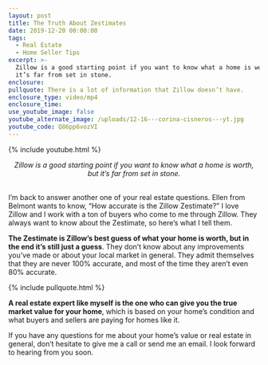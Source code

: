 ```yaml
---
layout: post
title: The Truth About Zestimates
date: 2019-12-20 00:00:00
tags:
  - Real Estate
  - Home Seller Tips
excerpt: >-
  Zillow is a good starting point if you want to know what a home is worth, but
  it’s far from set in stone.
enclosure:
pullquote: There is a lot of information that Zillow doesn’t have.
enclosure_type: video/mp4
enclosure_time:
use_youtube_image: false
youtube_alternate_image: /uploads/12-16---corina-cisneros---yt.jpg
youtube_code: Q86pp6vozVI
---
```


{% include youtube.html %}

<center><em>Zillow is a good starting point if you want to know what a home is worth, but it&rsquo;s far from set in stone.</em></center>

<br>I’m back to answer another one of your real estate questions. Ellen from Belmont wants to know, “How accurate is the Zillow Zestimate?” I love Zillow and I work with a ton of buyers who come to me through Zillow. They always want to know about the Zestimate, so here’s what I tell them.

**The Zestimate is Zillow’s best guess of what your home is worth, but in the end it’s still just a guess**. They don’t know about any improvements you’ve made or about your local market in general. They admit themselves that they are never 100% accurate, and most of the time they aren’t even 80% accurate.

{% include pullquote.html %}

**A real estate expert like myself is the one who can give you the true market value for your home**, which is based on your home’s condition and what buyers and sellers are paying for homes like it.

If you have any questions for me about your home’s value or real estate in general, don’t hesitate to give me a call or send me an email. I look forward to hearing from you soon.